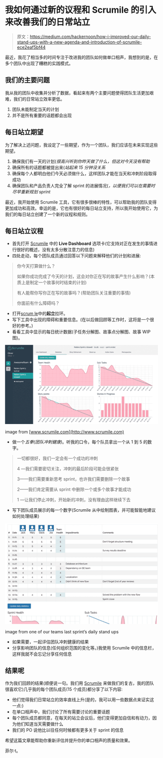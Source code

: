 # 我如何通过新的议程和 Scrumile 的引入来改善我们的日常站立

> 原文：<https://medium.com/hackernoon/how-i-improved-our-daily-stand-ups-with-a-new-agenda-and-introduction-of-scrumile-ece2eaf5bf44>

最近，我花了相当多的时间专注于改进我的团队如何做单口相声，我想到的是，在多个团队中出现了糟糕的实践模式。

## 我们的主要问题

我从我的团队中收集并分析了数据，看起来有两个主要问题使得团队生活更加艰难，我们的日常站立效率更低。

1.  团队未能制定当天的计划
2.  并不是所有重要的话题都会出现

## 每日站立期望

为了解决上述问题，我设定了一些期望，作为一个团队，我们应该在未来实现这些期望。

1.  确保我们有一天的计划(*很高兴听到你昨天做了什么，但这对今天没有帮助*
2.  确保所有的话题都被提出来(*站起来 15 分钟没关系*
3.  确保每个人都明白他们今天必须做什么，这样团队才能在当天和冲刺阶段取得成功
4.  确保团队和产品负责人完全了解 sprint 的进展情况(*，以便我们可以在需要时尽早重新规划 sprint*

最近，我开始使用 Scrumile 工具，它有很多很棒的特性，可以帮助我的团队变得更加成功和高效。幸运的是，它也有很好的每日站立支持，所以我开始使用它，为我们的每日站立创建了一个新的议程和规则。

## 每日站立议程

*   首先打开 [Scrumile](https://www.scrumile.com) 中的 **Live Dashboard** 选项卡(它支持对正在发生的事情进行很好的概述，没有太多分散注意力的信息)
*   四处走动，每个团队成员通过回答以下问题来解释他们的计划和进展:

> 你今天打算做什么？
> 
> 如果你成功完成了今天的计划，这会对你正在写的故事产生什么影响？(本质上是制定一个故事何时结束的计划)
> 
> 有人能帮你写你正在写的故事吗？(帮助团队关注重要的事情)
> 
> 你面前有什么障碍吗？

*   打开[scrum le](https://www.scrumile.com)中的**起立**拉环。
*   写下工具中出现的障碍和重要信息。(在以后做回顾等工作时，这将是一个很好的参考。)
*   看看工具中显示的每日统计数据(子任务分解图、故事点分解图、故事 WIP 图)。

![](img/9acb418ede915b564b7550cdd6ffe4a1.png)

image from [www.scrumile.com](http://www.scrumile.com)

*   做一个*五拳(团队冲刺健康)*。听我的口令，每个队员拿出一个从 1 到 5 的数字。

> 一切都很好，我们一定会有一个成功的冲刺
> 
> 4 —我们需要密切关注，冲刺的最后阶段可能会很紧张
> 
> 3——我们需要重新思考 sprint，也许我们需要删除一个故事
> 
> 2——我们肯定需要从 sprint 中删除一个或多个故事才能成功
> 
> 1 —让我们停止冲刺，开始新的冲刺，没有理由这样继续下去

*   写下团队成员展示的每一个数字(Scrumile 从中绘制图表，并可能智能地建议如何处理结果)

![](img/0e51b30e3d0910acb245c999f08f2a14.png)

image from one of our teams last sprint’s daily stand ups

*   如果需要，一起评估团队冲刺健康的结果
*   分享影响团队的信息(任何组织范围的变化等。)我使用 Scrumile 中的信息栏，这样我就不会忘记分享任何信息

## 结果呢

作为我们回顾的结果(顺便说一句。我们用 [Scrumile](https://www.scrumile.com) 来做我们的复古，我的团队很喜欢它)几乎我的每个团队成员(15 个成员)都分享了以下内容:

*   他们觉得我们日常站立的效率直线上升(是的，我可以用一些数据点来证实这一点:)
*   在单口相声中，我们讨论了所有需要讨论的重要话题
*   每个团队成员都同意，在每天的站立会议后，他们变得更加自信和有动力，因为他们知道当天需要做什么
*   我们的 PO 说他比以往任何时候都有更多关于 sprint 的信息

希望这篇文章能帮助你重新评估并提升你的单口相声的质量和效果。

菲尔·t。